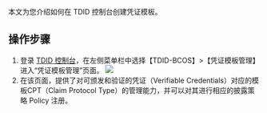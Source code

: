 
本文为您介绍如何在 TDID 控制台创建凭证模板。



## 操作步骤



1. 登录 [TDID 控制台]()，在左侧菜单栏中选择【TDID-BCOS】>【凭证模板管理】进入“凭证模板管理”页面。
   ![](https://main.qcloudimg.com/raw/51e491ec0bade1bf7f162de22ccbd1ca.png)
2. 在该页面，提供了对可颁发和验证的凭证（Verifiable Credentials）对应的模板CPT（Claim Protocol Type）的管理能力，并可以对其进行相应的披露策略 Policy 注册。

